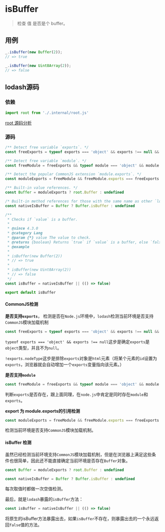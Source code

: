 # isBuffer

> 检查 值 是否是个 buffer。

## 用例

```js
_.isBuffer(new Buffer(2));
// => true
 
_.isBuffer(new Uint8Array(2));
// => false
```

## lodash源码

### 依赖

```js
import root from './.internal/root.js'
```

[root 源码分析](lodash/internal/root.md)

### 源码

```js
/** Detect free variable `exports`. */
const freeExports = typeof exports === 'object' && exports !== null && !exports.nodeType && exports

/** Detect free variable `module`. */
const freeModule = freeExports && typeof module === 'object' && module !== null && !module.nodeType && module

/** Detect the popular CommonJS extension `module.exports`. */
const moduleExports = freeModule && freeModule.exports === freeExports

/** Built-in value references. */
const Buffer = moduleExports ? root.Buffer : undefined

/* Built-in method references for those with the same name as other `lodash` methods. */
const nativeIsBuffer = Buffer ? Buffer.isBuffer : undefined

/**
 * Checks if `value` is a buffer.
 *
 * @since 4.3.0
 * @category Lang
 * @param {*} value The value to check.
 * @returns {boolean} Returns `true` if `value` is a buffer, else `false`.
 * @example
 *
 * isBuffer(new Buffer(2))
 * // => true
 *
 * isBuffer(new Uint8Array(2))
 * // => false
 */
const isBuffer = nativeIsBuffer || (() => false)

export default isBuffer

```

#### CommonJS检测

**是否支持`exports`**， 检测是否在`Node.js`环境中，`lodash`检测当前环境是否支持`CommonJS`模块加载机制

```js
const freeExports = typeof exports === 'object' && exports !== null && !exports.nodeType && exports
```

`typeof exports === 'object' && exports !== null`这步是确定`exports`是`object`类型，并且不为`null`。

`!exports.nodeType`这步是排除`exports`对象是`html`元素（将某个元素的`id`设置为`exports`，浏览器就会自动增加一个`exports`变量指向该元素。）

**是否支持`module`**

```js
const freeModule = freeExports && typeof module === 'object' && module !== null && !module.nodeType && module
```

判断`exports`是否存在，跟上面同理，在`node.js`中肯定是同时存在`module`和`exports`。


**export 为 module.exports的引用检测**

```js
const moduleExports = freeModule && freeModule.exports === freeExports
```

检测当前环境是否支持`CommonJS`模块加载机制。


#### isBuffer 检测

虽然已经检测当前环境支持`CommonJS`模块加载机制，但是在浏览器上满足这些条件也很简单，因此还不能直接确定当前环境是否存在`Buffer`对象。


```js
const Buffer = moduleExports ? root.Buffer : undefined

const nativeIsBuffer = Buffer ? Buffer.isBuffer : undefined
```

每次取值时都做一次空值检测。

最后，就是`lodash`暴露的`isBuffer`方法：

```js
const isBuffer = nativeIsBuffer || (() => false)
```

将原生的isBuffer方法暴露出去，如果`isBuffer`不存在，则暴露出去的一个永远返回`false`值的方法。

































